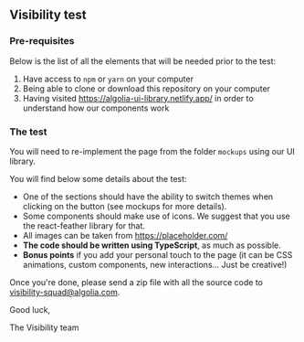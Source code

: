 ## Visibility test

### Pre-requisites

Below is the list of all the elements that will be needed prior to the test:

1. Have access to `npm` or `yarn` on your computer
2. Being able to clone or download this repository on your computer
3. Having visited https://algolia-ui-library.netlify.app/ in order to understand how our components work

### The test

You will need to re-implement the page from the folder `mockups` using our UI library.

You will find below some details about the test:

- One of the sections should have the ability to switch themes when clicking on the button (see mockups for more details).
- Some components should make use of icons. We suggest that you use the react-feather library for that.
- All images can be taken from https://placeholder.com/
- **The code should be written using TypeScript**, as much as possible.
- **Bonus points** if you add your personal touch to the page (it can be CSS animations, custom components, new interactions... Just be creative!)

Once you're done, please send a zip file with all the source code to visibility-squad@algolia.com.

Good luck,

The Visibility team
